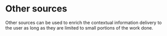 # Other sources

Other sources can be used to enrich the contextual information delivery to the user as long as they are limited to small portions of the work done.
